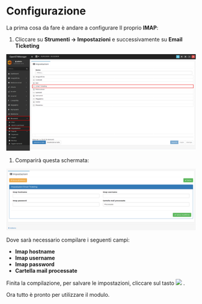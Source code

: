 # Configurazione

La prima cosa da fare è andare a configurare Il proprio **IMAP**:

1. Cliccare su **Strumenti -&gt; Impostazioni** e successivamente su **Email Ticketing**

![](../../.gitbook/assets/imap.png)

1. Comparirà questa schermata:

![](../../.gitbook/assets/emailticketing.png)

Dove sarà necessario compilare i seguenti campi:

* **Imap hostname** 
* **Imap username**
* **Imap password**
* **Cartella mail processate** 

Finita la compilazione, per salvare le impostazioni, cliccare sul tasto ![](https://github.com/devcode-it/openstamanager-docs/tree/5242b6a23c677db2f5451152c8e4c4aded3a99cf/.gitbook/assets/salva-1.png) .

Ora tutto è pronto per utilizzare il modulo.


